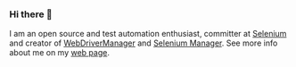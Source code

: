 ### Hi there 👋

I am an open source and test automation enthusiast, committer at [Selenium](https://github.com/SeleniumHQ/) and creator of [WebDriverManager](https://bonigarcia.dev/webdrivermanager/) and [Selenium Manager](https://www.selenium.dev/documentation/selenium_manager/). See more info about me on my [web page](https://bonigarcia.dev/).
